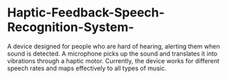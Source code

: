# Haptic-Feedback-Speech-Recognition-System-
A device designed for people who are hard of hearing, alerting them when sound is detected. A microphone picks up the sound and translates it into vibrations through a haptic motor. Currently, the device works for different speech rates and maps effectively to all types of music.
